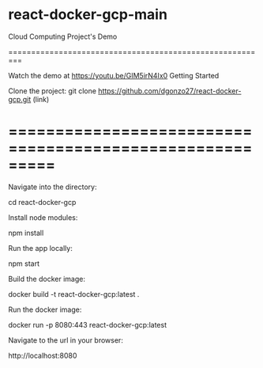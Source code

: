 # react-docker-gcp-main
Cloud Computing Project's Demo

=========================================================

Watch the demo at https://youtu.be/GIM5irN4Ix0
Getting Started

Clone the project:
git clone https://github.com/dgonzo27/react-docker-gcp.git (link)


=========================================================
=========================================================


Navigate into the directory:

cd react-docker-gcp

Install node modules:

npm install

Run the app locally:

npm start

Build the docker image:

docker build -t react-docker-gcp:latest .

Run the docker image:

docker run -p 8080:443 react-docker-gcp:latest

Navigate to the url in your browser:

http://localhost:8080
